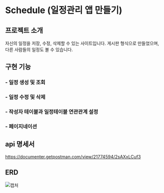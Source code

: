 # Schedule (일정관리 앱 만들기)

## 프로젝트 소개
자신의 일정을 저장, 수정, 삭제할 수 있는 사이트입니다.
게시판 형식으로 만들었으며, 다른 사람들의 일정도 볼 수 있습니다.

## 구현 기능
### - 일정 생성 및 조회
### - 일정 수정 및 삭제
### - 작성자 테이블과 일정테이블 연관관계 설정
### - 페이지네이션



## api 명세서
https://documenter.getpostman.com/view/21774594/2sAXxLCuf3

## ERD
![캡처](https://github.com/user-attachments/assets/788e6981-66fb-42eb-bd0b-259075322d53)
